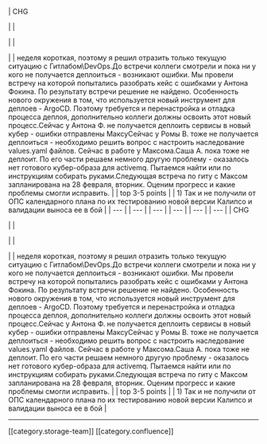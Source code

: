 





| CHG

 | 
| 

 | 
| 

 | 
| неделя короткая, поэтому я решил отразить только текущую ситуацию с Гитлабом\DevOps.До встречи коллеги смотрели и пока ни у кого не получается деплоиться - возникают ошибки. Мы провели встречу на которой попытались разобрать кейс с ошибками у Антона Фокина. По результату встречи решение не найдено. Особенность нового окружения в том, что используется новый инструмент для деплоев - ArgoCD. Поэтому требуется и перенастройка и отладка процесса деплоя, дополнительно коллеги должны освоить этот новый процесс.Сейчас у Антона Ф. не получается деплоить сервисы в новый кубер - ошибки отправлены МаксуСейчас у Ромы В. тоже не получается деплоиться - необходимо решить вопрос с настроить наследование values.yaml файлов. Сейчас в работе у Максома.Саша А. пока тоже не деплоит. По его части решаем немного другую проблему - оказалось нет готового кубер-образа для activemq. Пытаемся найти или по инструкциям собирать руками.Следующая встреча по гиту с Максом запланирована на 28 февраля, вторник. Оценим прогресс и какие проблемы смогли исправить. | 
| top 3-5 points | 
| 1) Так и не получили от ОПС календарного плана по их тестированию новой версии Калипсо и валидации выноса ее в бой | 
|  --- | 
|  --- | 
|  --- | 
|  --- | 
|  --- | 
|  --- | 
| CHG

 | 
| 

 | 
| 

 | 
| неделя короткая, поэтому я решил отразить только текущую ситуацию с Гитлабом\DevOps.До встречи коллеги смотрели и пока ни у кого не получается деплоиться - возникают ошибки. Мы провели встречу на которой попытались разобрать кейс с ошибками у Антона Фокина. По результату встречи решение не найдено. Особенность нового окружения в том, что используется новый инструмент для деплоев - ArgoCD. Поэтому требуется и перенастройка и отладка процесса деплоя, дополнительно коллеги должны освоить этот новый процесс.Сейчас у Антона Ф. не получается деплоить сервисы в новый кубер - ошибки отправлены МаксуСейчас у Ромы В. тоже не получается деплоиться - необходимо решить вопрос с настроить наследование values.yaml файлов. Сейчас в работе у Максома.Саша А. пока тоже не деплоит. По его части решаем немного другую проблему - оказалось нет готового кубер-образа для activemq. Пытаемся найти или по инструкциям собирать руками.Следующая встреча по гиту с Максом запланирована на 28 февраля, вторник. Оценим прогресс и какие проблемы смогли исправить. | 
| top 3-5 points | 
| 1) Так и не получили от ОПС календарного плана по их тестированию новой версии Калипсо и валидации выноса ее в бой | 







*****

[[category.storage-team]] 
[[category.confluence]] 
